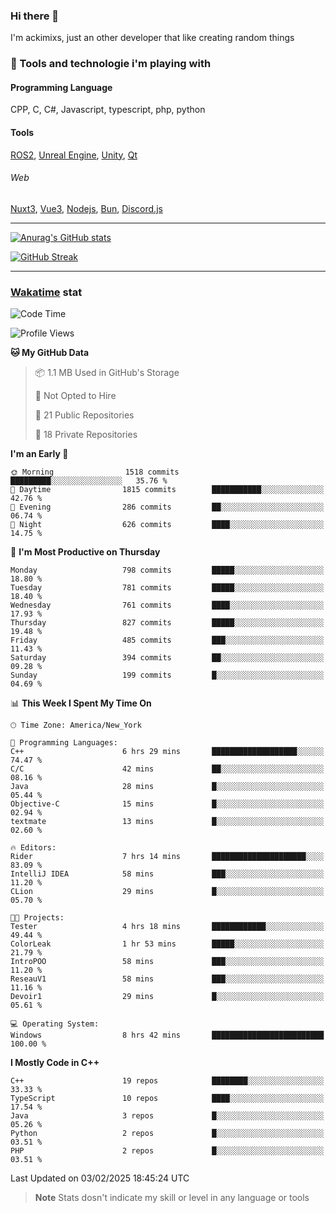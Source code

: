 ### Hi there 👋

I'm ackimixs, just an other developer that like creating random things

### 🧰 Tools and technologie i'm playing with

#### Programming Language
CPP, C, C#, Javascript, typescript, php, python

#### Tools
[ROS2](https://ros.org/), [Unreal Engine](https://www.unrealengine.com), [Unity](https://unity.com/), [Qt](https://www.qt.io/)

###### Web
[Nuxt3](https://nuxt.com/), [Vue3](https://vuejs.org/), [Nodejs](https://nodejs.org), [Bun](https://bun.sh/), [Discord.js](https://discord.js.org/)

---

[![Anurag's GitHub stats](https://github-readme-stats.vercel.app/api?username=ackimixs&show_icons=true&theme=github_dark&count_private=true)](https://github.com/anuraghazra/github-readme-stats)

[![GitHub Streak](https://github-readme-streak-stats.herokuapp.com?user=Ackimixs&theme=github-dark-blue&date_format=j%20M%5B%20Y%5D&mode=weekly)](https://git.io/streak-stats)

---
 
 ### [Wakatime](https://wakatime.com/) stat

<!--START_SECTION:waka-->
![Code Time](http://img.shields.io/badge/Code%20Time-1%2C415%20hrs%2052%20mins-blue)

![Profile Views](http://img.shields.io/badge/Profile%20Views-0-blue)

**🐱 My GitHub Data** 

> 📦 1.1 MB Used in GitHub's Storage 
 > 
> 🚫 Not Opted to Hire
 > 
> 📜 21 Public Repositories 
 > 
> 🔑 18 Private Repositories 
 > 
**I'm an Early 🐤** 

```text
🌞 Morning                1518 commits        █████████░░░░░░░░░░░░░░░░   35.76 % 
🌆 Daytime                1815 commits        ███████████░░░░░░░░░░░░░░   42.76 % 
🌃 Evening                286 commits         ██░░░░░░░░░░░░░░░░░░░░░░░   06.74 % 
🌙 Night                  626 commits         ████░░░░░░░░░░░░░░░░░░░░░   14.75 % 
```
📅 **I'm Most Productive on Thursday** 

```text
Monday                   798 commits         █████░░░░░░░░░░░░░░░░░░░░   18.80 % 
Tuesday                  781 commits         █████░░░░░░░░░░░░░░░░░░░░   18.40 % 
Wednesday                761 commits         ████░░░░░░░░░░░░░░░░░░░░░   17.93 % 
Thursday                 827 commits         █████░░░░░░░░░░░░░░░░░░░░   19.48 % 
Friday                   485 commits         ███░░░░░░░░░░░░░░░░░░░░░░   11.43 % 
Saturday                 394 commits         ██░░░░░░░░░░░░░░░░░░░░░░░   09.28 % 
Sunday                   199 commits         █░░░░░░░░░░░░░░░░░░░░░░░░   04.69 % 
```


📊 **This Week I Spent My Time On** 

```text
🕑︎ Time Zone: America/New_York

💬 Programming Languages: 
C++                      6 hrs 29 mins       ███████████████████░░░░░░   74.47 % 
C/C                      42 mins             ██░░░░░░░░░░░░░░░░░░░░░░░   08.16 % 
Java                     28 mins             █░░░░░░░░░░░░░░░░░░░░░░░░   05.44 % 
Objective-C              15 mins             █░░░░░░░░░░░░░░░░░░░░░░░░   02.94 % 
textmate                 13 mins             █░░░░░░░░░░░░░░░░░░░░░░░░   02.60 % 

🔥 Editors: 
Rider                    7 hrs 14 mins       █████████████████████░░░░   83.09 % 
IntelliJ IDEA            58 mins             ███░░░░░░░░░░░░░░░░░░░░░░   11.20 % 
CLion                    29 mins             █░░░░░░░░░░░░░░░░░░░░░░░░   05.70 % 

🐱‍💻 Projects: 
Tester                   4 hrs 18 mins       ████████████░░░░░░░░░░░░░   49.44 % 
ColorLeak                1 hr 53 mins        █████░░░░░░░░░░░░░░░░░░░░   21.79 % 
IntroPOO                 58 mins             ███░░░░░░░░░░░░░░░░░░░░░░   11.20 % 
ReseauV1                 58 mins             ███░░░░░░░░░░░░░░░░░░░░░░   11.16 % 
Devoir1                  29 mins             █░░░░░░░░░░░░░░░░░░░░░░░░   05.61 % 

💻 Operating System: 
Windows                  8 hrs 42 mins       █████████████████████████   100.00 % 
```

**I Mostly Code in C++** 

```text
C++                      19 repos            ████████░░░░░░░░░░░░░░░░░   33.33 % 
TypeScript               10 repos            ████░░░░░░░░░░░░░░░░░░░░░   17.54 % 
Java                     3 repos             █░░░░░░░░░░░░░░░░░░░░░░░░   05.26 % 
Python                   2 repos             █░░░░░░░░░░░░░░░░░░░░░░░░   03.51 % 
PHP                      2 repos             █░░░░░░░░░░░░░░░░░░░░░░░░   03.51 % 
```




 Last Updated on 03/02/2025 18:45:24 UTC
<!--END_SECTION:waka-->

> **Note**
> Stats dosn't indicate my skill or level in any language or tools
